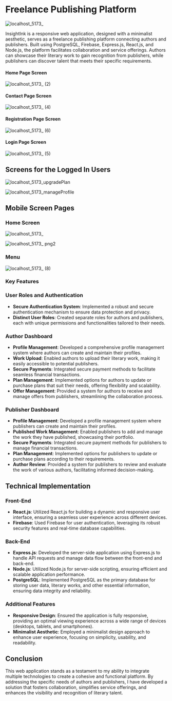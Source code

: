 # Freelance Publishing Platform
![localhost_5173_](https://github.com/Hajira-Mirza/InsightInk-freelance-publishing-platform/assets/157340039/5d5d37f7-6922-4549-add5-6f727f382cc2)

InsightInk is a responsive web application, designed with a minimalist aesthetic, serves as a freelance publishing platform connecting authors and publishers. Built using PostgreSQL, Firebase, Express.js, React.js, and Node.js, the platform facilitates collaboration and service offerings. Authors can showcase their literary work to gain recognition from publishers, while publishers can discover talent that meets their specific requirements.

#### Home Page Screen

![localhost_5173_ (2)](https://github.com/Hajira-Mirza/InsightInk-freelance-publishing-platform/assets/157340039/7dd6282b-d9fd-48ee-89ca-07f3043eb992) 

#### Contact Page Screen

![localhost_5173_ (4)](https://github.com/Hajira-Mirza/InsightInk-freelance-publishing-platform/assets/157340039/97c97750-b7ee-424f-986b-c7629bafa8a2)

#### Registration Page Screen

![localhost_5173_ (6)](https://github.com/Hajira-Mirza/InsightInk-freelance-publishing-platform/assets/157340039/35d3823f-9eb6-4fcd-bdd8-e40b09631763)

#### Login Page Screen

![localhost_5173_ (5)](https://github.com/Hajira-Mirza/InsightInk-freelance-publishing-platform/assets/157340039/ab60a32a-633a-41fd-94fb-ca5c9eadca28)

## Screens for the Logged In Users
![localhost_5173_upgradePlan](https://github.com/Hajira-Mirza/InsightInk-freelance-publishing-platform/assets/157340039/0746410d-3b76-43a0-83f2-cd097416db8e)

![localhost_5173_manageProfile](https://github.com/Hajira-Mirza/InsightInk-freelance-publishing-platform/assets/157340039/3045a3d7-5a9c-42d8-a636-f754100e51ba)

## Mobile Screen Pages

### Home Screen
![localhost_5173_](https://github.com/Hajira-Mirza/InsightInk-freelance-publishing-platform/assets/157340039/cc456193-50af-4404-a7b8-f33cb449e5bb)

![localhost_5173_ png2](https://github.com/Hajira-Mirza/InsightInk-freelance-publishing-platform/assets/157340039/9cd3de2c-6b21-4a87-a66a-04277ff81767)
### Menu
![localhost_5173_ (8)](https://github.com/Hajira-Mirza/InsightInk-freelance-publishing-platform/assets/157340039/820c633f-e97a-4095-8b83-55143fd693ca)

### Key Features
### User Roles and Authentication
- **Secure Authentication System**: Implemented a robust and secure authentication mechanism to ensure data protection and privacy.
- **Distinct User Roles**: Created separate roles for authors and publishers, each with unique permissions and functionalities tailored to their needs.

### Author Dashboard
- **Profile Management**: Developed a comprehensive profile management system where authors can create and maintain their profiles.
- **Work Upload**: Enabled authors to upload their literary work, making it easily accessible to potential publishers.
- **Secure Payments**: Integrated secure payment methods to facilitate seamless financial transactions.
- **Plan Management**: Implemented options for authors to update or purchase plans that suit their needs, offering flexibility and scalability.
- **Offer Management**: Provided a system for authors to receive and manage offers from publishers, streamlining the collaboration process.

### Publisher Dashboard
- **Profile Management**: Developed a profile management system where publishers can create and maintain their profiles.
- **Published Work Management**: Enabled publishers to add and manage the work they have published, showcasing their portfolio.
- **Secure Payments**: Integrated secure payment methods for publishers to manage financial transactions.
- **Plan Management**: Implemented options for publishers to update or purchase plans according to their requirements.
- **Author Review**: Provided a system for publishers to review and evaluate the work of various authors, facilitating informed decision-making.

## Technical Implementation

### Front-End
- **React.js**: Utilized React.js for building a dynamic and responsive user interface, ensuring a seamless user experience across different devices.
- **Firebase**: Used Firebase for user authentication, leveraging its robust security features and real-time database capabilities.

### Back-End
- **Express.js**: Developed the server-side application using Express.js to handle API requests and manage data flow between the front-end and back-end.
- **Node.js**: Utilized Node.js for server-side scripting, ensuring efficient and scalable application performance.
- **PostgreSQL**: Implemented PostgreSQL as the primary database for storing user data, literary works, and other essential information, ensuring data integrity and reliability.

### Additional Features
- **Responsive Design**: Ensured the application is fully responsive, providing an optimal viewing experience across a wide range of devices (desktops, tablets, and smartphones).
- **Minimalist Aesthetic**: Employed a minimalist design approach to enhance user experience, focusing on simplicity, usability, and readability.

## Conclusion
This web application stands as a testament to my ability to integrate multiple technologies to create a cohesive and functional platform. By addressing the specific needs of authors and publishers, I have developed a solution that fosters collaboration, simplifies service offerings, and enhances the visibility and recognition of literary talent.
